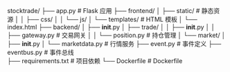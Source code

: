 stocktrade/
├── app.py              # Flask 应用
├── frontend/
│   ├── static/         # 静态资源
│   │   ├── css/
│   │   └── js/
│   └── templates/      # HTML 模板
│       └── index.html
├── backend/
│   ├── __init__.py
│   ├── trade/
│   │   ├── __init__.py
│   │   ├── gateway.py      # 交易网关
│   │   └── position.py     # 持仓管理
│   └── market/
│       ├── __init__.py
│       └── marketdata.py   # 行情服务
├── event.py            # 事件定义
├── eventbus.py         # 事件总线  
├── requirements.txt    # 项目依赖
└── Dockerfile          # Dockerfile